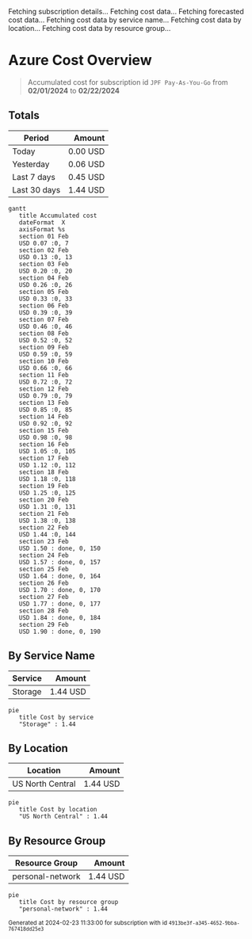 Fetching subscription details...
Fetching cost data...
Fetching forecasted cost data...
Fetching cost data by service name...
Fetching cost data by location...
Fetching cost data by resource group...
# Azure Cost Overview

> Accumulated cost for subscription id `JPF Pay-As-You-Go` from **02/01/2024** to **02/22/2024**

## Totals

|Period|Amount|
|---|---:|
|Today|0.00 USD|
|Yesterday|0.06 USD|
|Last 7 days|0.45 USD|
|Last 30 days|1.44 USD|

```mermaid
gantt
   title Accumulated cost
   dateFormat  X
   axisFormat %s
   section 01 Feb
   USD 0.07 :0, 7
   section 02 Feb
   USD 0.13 :0, 13
   section 03 Feb
   USD 0.20 :0, 20
   section 04 Feb
   USD 0.26 :0, 26
   section 05 Feb
   USD 0.33 :0, 33
   section 06 Feb
   USD 0.39 :0, 39
   section 07 Feb
   USD 0.46 :0, 46
   section 08 Feb
   USD 0.52 :0, 52
   section 09 Feb
   USD 0.59 :0, 59
   section 10 Feb
   USD 0.66 :0, 66
   section 11 Feb
   USD 0.72 :0, 72
   section 12 Feb
   USD 0.79 :0, 79
   section 13 Feb
   USD 0.85 :0, 85
   section 14 Feb
   USD 0.92 :0, 92
   section 15 Feb
   USD 0.98 :0, 98
   section 16 Feb
   USD 1.05 :0, 105
   section 17 Feb
   USD 1.12 :0, 112
   section 18 Feb
   USD 1.18 :0, 118
   section 19 Feb
   USD 1.25 :0, 125
   section 20 Feb
   USD 1.31 :0, 131
   section 21 Feb
   USD 1.38 :0, 138
   section 22 Feb
   USD 1.44 :0, 144
   section 23 Feb
   USD 1.50 : done, 0, 150
   section 24 Feb
   USD 1.57 : done, 0, 157
   section 25 Feb
   USD 1.64 : done, 0, 164
   section 26 Feb
   USD 1.70 : done, 0, 170
   section 27 Feb
   USD 1.77 : done, 0, 177
   section 28 Feb
   USD 1.84 : done, 0, 184
   section 29 Feb
   USD 1.90 : done, 0, 190
```

## By Service Name

|Service|Amount|
|---|---:|
|Storage|1.44 USD|

```mermaid
pie
   title Cost by service
   "Storage" : 1.44
```

## By Location

|Location|Amount|
|---|---:|
|US North Central|1.44 USD|

```mermaid
pie
   title Cost by location
   "US North Central" : 1.44
```

## By Resource Group

|Resource Group|Amount|
|---|---:|
|personal-network|1.44 USD|

```mermaid
pie
   title Cost by resource group
   "personal-network" : 1.44
```

<sup>Generated at 2024-02-23 11:33:00 for subscription with id `4913be3f-a345-4652-9bba-767418dd25e3`</sup>
